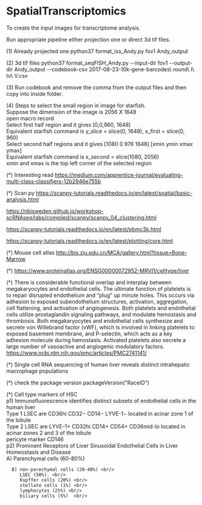 # SpatialTranscriptomics

To create the input images for transcriptome analysis. 

Run appropriate pipeline either projection one or direct 3d tif files. 

(1) Already projected one 
python37 format_iss_Andy.py fov1 Andy_output 

(2) 3d tif files 
python37 format_seqFISH_Andy.py --input-dir fov1 --output-dir Andy_output --codebook-csv 2017-08-23-10k-gene-barcodes\ round\ I\ to\ V.csv

(3) Run codebook and remove the comma from the output files and then copy into inside folder. 

(4) Steps to select the small region in image for starfish.<br/> 
    Suppose the dimension of the image is 2056 X 1648<br/>
    open macro record<br/>
    Select first half region and it gives [0,0,960, 1648]</br>
    Equivalent starfish command is y_slice = slice(0, 1648), x_first = slice(0, 960)</br>
    Select second half regions and it gives [1080 0 976 1648] [xmin ymin xmax ymax]<br/>
    Equivalent starfish command is x_second = slice(1080, 2056)<br/>
    xmin and xmax is the top left corner of the selected region 


(*) Interesting read 
https://medium.com/apprentice-journal/evaluating-multi-class-classifiers-12b2946e755b

(*) Scan py 
https://scanpy-tutorials.readthedocs.io/en/latest/spatial/basic-analysis.html

https://nbisweden.github.io/workshop-scRNAseq/labs/compiled/scanpy/scanpy_04_clustering.html

https://scanpy-tutorials.readthedocs.io/en/latest/pbmc3k.html

https://scanpy-tutorials.readthedocs.io/en/latest/plotting/core.html


(*) Mouse cell atlas 
http://bis.zju.edu.cn/MCA/gallery.html?tissue=Bone-Marrow

(*) https://www.proteinatlas.org/ENSG00000072952-MRVI1/celltype/liver


(*) There is considerable functional overlap and interplay between megakaryocytes and endothelial cells. The ultimate function of platelets is to repair disrupted endothelium and “plug” up minute holes. This occurs via adhesion to exposed subendothelium structures, activation, aggregation, cell flattening, and activation of angiogenesis. Both platelets and endothelial cells utilize prostaglandin signaling pathways, and modulate hemostasis and thrombosis. Both megakaryocytes and endothelial cells synthesize and secrete von Willebrand factor (vWF), which is involved in linking platelets to exposed basement membrane, and P-selectin, which acts as a key adhesion molecule during hemostasis. Activated platelets also secrete a large number of vasoactive and angiogenic modulatory factors.
https://www.ncbi.nlm.nih.gov/pmc/articles/PMC2741141/

(*) Single cell RNA sequencing of human liver reveals
distinct intrahepatic macrophage populations

(*) check the package version 
packageVersion("RaceID")

(*) Cell type markers of HSC <br/>
  p1) Immunofluorescence identifies distinct subsets of endothelial cells in the human liver<br/> 
     Type 1 LSEC are CD36hi CD32− CD14− LYVE-1− located in acinar zone 1 of the lobule <br/> 
     Type 2 LSEC are LYVE-1+ CD32hi CD14+ CD54+ CD36mid-lo located in acinar zones 2 and 3 of the lobule <br/> 
     pericyte marker CD146 <br/>
  p2) Prominent Receptors of Liver Sinusoidal Endothelial Cells in Liver Homeostasis and Disease <br/>
      A) Parenchymal cells (60-80%) <br/>
          
          
      B) non-parechymal cells (20-40%) <br/>
         LSEC (50%). <br/>
         Kupffer cells (20%) <br/>
         stellate cells (1%) <br/>
         lymphocytes (25%) <br/>
         biliary cells (5%)  <br/>

